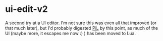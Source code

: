 ui-edit-v2
==========

A second try at a UI editor. I'm not sure this was even all that improved (or that much later), but I'd probably digested
[PiL](http://www.lua.org/pil/) by this point, as much of the UI (maybe more, it escapes me now :) ) has been moved to Lua.